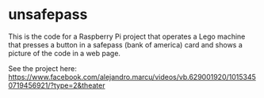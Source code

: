 # unsafepass

This is the code for a Raspberry Pi project that operates a Lego machine that presses a button in a safepass (bank of america) card 
and shows a picture of the code in a web page.

See the project here: https://www.facebook.com/alejandro.marcu/videos/vb.629001920/10153450719456921/?type=2&theater
